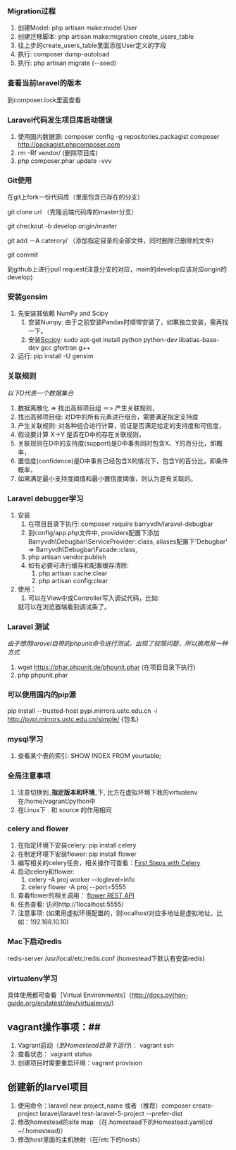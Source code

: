 ### Migration过程 ###
1. 创建Model: php artisan make:model User
2. 创建迁移脚本: php artisan make:migration create_users_table
3. 往上步的create_users_table里面添加User定义的字段
4. 执行: composer dump-autoload
5. 执行: php artisan migrate (--seed)

### 查看当前laravel的版本 ###
到composer.lock里面查看

### Laravel代码发生项目库启动错误 ###
1. 使用国内数据源: composer config -g repositories.packagist composer http://packagist.phpcomposer.com
2. rm -Rf vendor/ (删除项目库)
3. php composer.phar update -vvv

### Git使用 ###
在git上fork一份代码库（里面包含已存在的分支）

git clone url （克隆远端代码库的master分支）

git checkout -b develop origin/master

git add －A caterory/ （添加指定目录的全部文件，同时删除已删除的文件）

git commit

到github上进行pull request(注意分支的对应，main的develop应该对应origin的develop)

### 安装gensim ###
1. 先安装其依赖 NumPy and Scipy
	1. 安装Numpy: 由于之前安装Pandas时顺带安装了，如果独立安装，需再找一下。
	2. 安装[Sccipy](https://github.com/scipy/scipy/blob/master/INSTALL.rst.txt#id8):
	sudo apt-get install python python-dev libatlas-base-dev gcc gfortran g++
2. 运行: pip install -U gensim

### 关联规则 ###
_以下D代表一个数据集合_
1. 数据离散化 => 找出高频项目组 ＝> 产生关联规则，
2. 找出高频项目组: 对D中的所有元素进行组合，需要满足指定支持度
3. 产生关联规则:  对各种组合进行计算，验证是否满足给定的支持度和可信度，
4. 假设要计算 X->Y 是否在D中的存在关联规则，
5. 关联规则在D中的支持度(support)是D中事务同时包含X、Y的百分比，即概率，
6. 置信度(confidence)是D中事务已经包含X的情况下，包含Y的百分比，即条件概率，
7. 如果满足最小支持度阈值和最小置信度阈值，则认为是有关联的。

### Laravel debugger学习 ###
1. 安装
	1. 在项目目录下执行: composer require barryvdh/laravel-debugbar
	2. 到config/app.php文件中, providers配置下添加Barryvdh\Debugbar\ServiceProvider::class,
		aliases配置下'Debugbar' => Barryvdh\Debugbar\Facade::class,
	3. php artisan vendor:publish
	4. 如有必要可进行缓存和配置缓存清除:
		1. php artisan cache:clear 
		2. php artisan config:clear
2. 使用：
	1. 可以在View中或Controller写入调试代码，比如:
	<?php Debugbar::info(‘Debug'); ?>
	就可以在浏览器端看到调试条了。
	
### Laravel 测试 ###
_由于想用laravel自带的phpunit命令进行测试，出现了权限问题，所以换用另一种方式_
1. wget https://phar.phpunit.de/phpunit.phar (在项目目录下执行)
2. php phpunit.phar

### 可以使用国内的pip源 ###
pip install --trusted-host pypi.mirrors.ustc.edu.cn -i http://pypi.mirrors.ustc.edu.cn/simple/ {包名}

### mysql学习 ###
1. 查看某个表的索引: SHOW INDEX FROM yourtable;

### 全局注意事项 ###
1. 注意切换到_**指定版本和环境**_下, 比方在虚拟环境下我的virtualenv在/home/vagrant/python中
2. 在Linux下 . 和 source 的作用相同 


### celery and flower ###
1. 在指定环境下安装celery: pip install celery
2. 在制定环境下安装flower: pip install flower
3. 编写相关的celery任务，相关操作可查看：[First Steps with Celery](http://celery.readthedocs.org/en/latest/getting-started/first-steps-with-celery.html)
3. 启动celery和flower: 
	1. celery -A proj worker --loglevel=info
	2. celery flower -A proj --port=5555
4. 查看flower的相关调用： [flower REST API](http://nbviewer.ipython.org/github/mher/flower/blob/master/docs/api.ipynb)
5. 任务查看: 访问http://1localhost:5555/
6. 注意事项: (如果用虚拟环境配置的，则localhost对应多地址是虚拟地址，比如：192.168.10.10)

### Mac下启动redis ###
redis-server /usr/local/etc/redis.conf
(homestead下默认有安装redis)

### virtualenv学习 ###
具体使用都可查看［Virtual Environments］(http://docs.python-guide.org/en/latest/dev/virtualenvs/)

## vagrant操作事项：##
1. Vagrant启动（_到Homestead目录下运行_)： vagrant ssh
2. 查看状态： vagrant status
3. 创建项目时需要重启环境：vagrant provision

## 创建新的larvel项目 ##
1. 使用命令：laravel new project_name
	或者（推荐）composer create-project laravel/laravel test-laravel-5-project --prefer-dist 
2. 修改homestead的site map （在.homestead下的Homestead.yaml(cd ~/.homestead)）
3. 修改host里面的主机映射（在/etc下的hosts）
